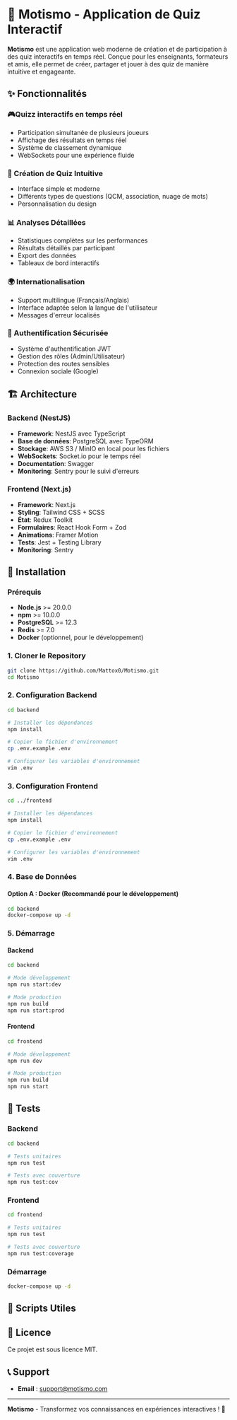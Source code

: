 # 🎯 Motismo - Application de Quiz Interactif

**Motismo** est une application web moderne de création et de participation à des quiz interactifs en temps réel. Conçue pour les enseignants, formateurs et amis, elle permet de créer, partager et jouer à des quiz de manière intuitive et engageante.

## ✨ Fonctionnalités

### 🎮Quizz interactifs en temps réel
- Participation simultanée de plusieurs joueurs
- Affichage des résultats en temps réel
- Système de classement dynamique
- WebSockets pour une expérience fluide

### 📝 Création de Quiz Intuitive
- Interface simple et moderne
- Différents types de questions (QCM, association, nuage de mots)
- Personnalisation du design

### 📊 Analyses Détaillées
- Statistiques complètes sur les performances
- Résultats détaillés par participant
- Export des données
- Tableaux de bord interactifs

### 🌍 Internationalisation
- Support multilingue (Français/Anglais)
- Interface adaptée selon la langue de l'utilisateur
- Messages d'erreur localisés

### 🔐 Authentification Sécurisée
- Système d'authentification JWT
- Gestion des rôles (Admin/Utilisateur)
- Protection des routes sensibles
- Connexion sociale (Google)

## 🏗️ Architecture

### Backend (NestJS)
- **Framework**: NestJS avec TypeScript
- **Base de données**: PostgreSQL avec TypeORM
- **Stockage**: AWS S3 / MinIO en local pour les fichiers
- **WebSockets**: Socket.io pour le temps réel
- **Documentation**: Swagger
- **Monitoring**: Sentry pour le suivi d'erreurs

### Frontend (Next.js)
- **Framework**: Next.js
- **Styling**: Tailwind CSS + SCSS
- **État**: Redux Toolkit
- **Formulaires**: React Hook Form + Zod
- **Animations**: Framer Motion
- **Tests**: Jest + Testing Library
- **Monitoring**: Sentry

## 🚀 Installation

### Prérequis
- **Node.js** >= 20.0.0
- **npm** >= 10.0.0
- **PostgreSQL** >= 12.3
- **Redis** >= 7.0
- **Docker** (optionnel, pour le développement)

### 1. Cloner le Repository
```bash
git clone https://github.com/Mattox0/Motismo.git
cd Motismo
```

### 2. Configuration Backend

```bash
cd backend

# Installer les dépendances
npm install

# Copier le fichier d'environnement
cp .env.example .env

# Configurer les variables d'environnement
vim .env
```

### 3. Configuration Frontend

```bash
cd ../frontend

# Installer les dépendances
npm install

# Copier le fichier d'environnement
cp .env.example .env

# Configurer les variables d'environnement
vim .env
```

### 4. Base de Données

#### Option A : Docker (Recommandé pour le développement)
```bash
cd backend
docker-compose up -d
```

### 5. Démarrage

#### Backend
```bash
cd backend

# Mode développement
npm run start:dev

# Mode production
npm run build
npm run start:prod
```

#### Frontend
```bash
cd frontend

# Mode développement
npm run dev

# Mode production
npm run build
npm run start
```

## 🧪 Tests

### Backend
```bash
cd backend

# Tests unitaires
npm run test

# Tests avec couverture
npm run test:cov
```

### Frontend
```bash
cd frontend

# Tests unitaires
npm run test

# Tests avec couverture
npm run test:coverage
```

### Démarrage
```bash
docker-compose up -d
```

## 🔧 Scripts Utiles

## 📄 Licence

Ce projet est sous licence MIT.

## 📞 Support

- **Email** : support@motismo.com

---

**Motismo** - Transformez vos connaissances en expériences interactives ! 🎯
